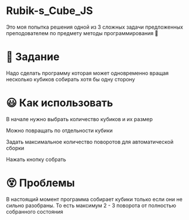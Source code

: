 # Rubik-s_Cube_JS

Это моя попытка решения одной из 3 сложных задачи предложенных преподователем по предмету методы программирования :school:

# :memo: Задание 

Надо сделать программу которая может одновременно вращая несколько кубиков собирать хотя бы одну сторону

# :smiley: Как использовать

В начале нужно выбрать количество кубиков и их размер

Можно повращать по отдельности кубики

Задать максимальное количество поворотов для автоматической сборки

Нажать кнопку собрать

# :dizzy_face: Проблемы

В настоящий момент программа собирает кубики только если они не сильно разобраны. То есть максимум 2 - 3 поворота от полностью собранного состояния
